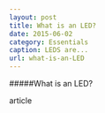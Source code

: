 ```yaml
---
layout: post
title: What is an LED?
date: 2015-06-02
category: Essentials
caption: LEDS are...
url: what-is-an-LED
---
```


#####What is an LED?

article